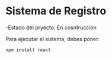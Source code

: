 <h1> Sistema de Registro </h1>

-Estado del pryecto: En cosntrucción 

Para ejecutar el sistema, debes poner:

```npm install react```
